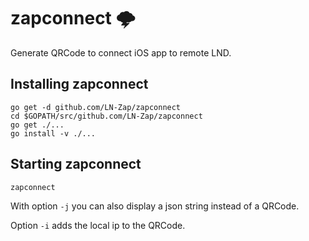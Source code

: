 # zapconnect 🌩

Generate QRCode to connect iOS app to remote LND.

## Installing zapconnect

```
go get -d github.com/LN-Zap/zapconnect
cd $GOPATH/src/github.com/LN-Zap/zapconnect
go get ./...
go install -v ./...
```

## Starting zapconnect

```
zapconnect
```

With option `-j` you can also display a json string instead of a QRCode.

Option `-i` adds the local ip to the QRCode.
